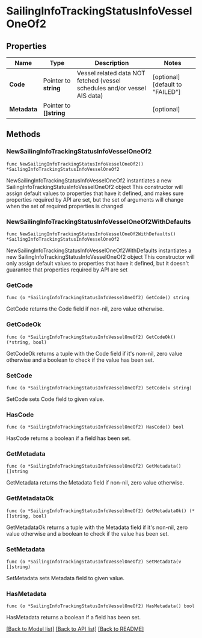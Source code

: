 # SailingInfoTrackingStatusInfoVesselOneOf2

## Properties

Name | Type | Description | Notes
------------ | ------------- | ------------- | -------------
**Code** | Pointer to **string** | Vessel related data NOT fetched (vessel schedules and/or vessel AIS data) | [optional] [default to "FAILED"]
**Metadata** | Pointer to **[]string** |  | [optional] 

## Methods

### NewSailingInfoTrackingStatusInfoVesselOneOf2

`func NewSailingInfoTrackingStatusInfoVesselOneOf2() *SailingInfoTrackingStatusInfoVesselOneOf2`

NewSailingInfoTrackingStatusInfoVesselOneOf2 instantiates a new SailingInfoTrackingStatusInfoVesselOneOf2 object
This constructor will assign default values to properties that have it defined,
and makes sure properties required by API are set, but the set of arguments
will change when the set of required properties is changed

### NewSailingInfoTrackingStatusInfoVesselOneOf2WithDefaults

`func NewSailingInfoTrackingStatusInfoVesselOneOf2WithDefaults() *SailingInfoTrackingStatusInfoVesselOneOf2`

NewSailingInfoTrackingStatusInfoVesselOneOf2WithDefaults instantiates a new SailingInfoTrackingStatusInfoVesselOneOf2 object
This constructor will only assign default values to properties that have it defined,
but it doesn't guarantee that properties required by API are set

### GetCode

`func (o *SailingInfoTrackingStatusInfoVesselOneOf2) GetCode() string`

GetCode returns the Code field if non-nil, zero value otherwise.

### GetCodeOk

`func (o *SailingInfoTrackingStatusInfoVesselOneOf2) GetCodeOk() (*string, bool)`

GetCodeOk returns a tuple with the Code field if it's non-nil, zero value otherwise
and a boolean to check if the value has been set.

### SetCode

`func (o *SailingInfoTrackingStatusInfoVesselOneOf2) SetCode(v string)`

SetCode sets Code field to given value.

### HasCode

`func (o *SailingInfoTrackingStatusInfoVesselOneOf2) HasCode() bool`

HasCode returns a boolean if a field has been set.

### GetMetadata

`func (o *SailingInfoTrackingStatusInfoVesselOneOf2) GetMetadata() []string`

GetMetadata returns the Metadata field if non-nil, zero value otherwise.

### GetMetadataOk

`func (o *SailingInfoTrackingStatusInfoVesselOneOf2) GetMetadataOk() (*[]string, bool)`

GetMetadataOk returns a tuple with the Metadata field if it's non-nil, zero value otherwise
and a boolean to check if the value has been set.

### SetMetadata

`func (o *SailingInfoTrackingStatusInfoVesselOneOf2) SetMetadata(v []string)`

SetMetadata sets Metadata field to given value.

### HasMetadata

`func (o *SailingInfoTrackingStatusInfoVesselOneOf2) HasMetadata() bool`

HasMetadata returns a boolean if a field has been set.


[[Back to Model list]](../README.md#documentation-for-models) [[Back to API list]](../README.md#documentation-for-api-endpoints) [[Back to README]](../README.md)


